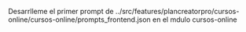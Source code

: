 Desarrlleme el primer prompt de ../src/features/plancreatorpro/cursos-online/cursos-online/prompts_frontend.json en el mdulo cursos-online

